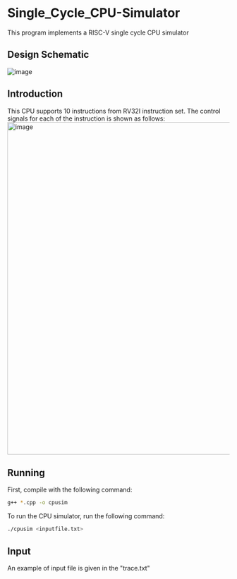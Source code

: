 # Single_Cycle_CPU-Simulator
This program implements a RISC-V single cycle CPU simulator
## Design Schematic
![image](https://user-images.githubusercontent.com/107291837/201617723-5d8f4f5d-635f-4ee9-ace9-e2fa84408525.png)
## Introduction
This CPU supports 10 instructions from RV32I instruction set. The control signals for each of the instruction is shown as follows:
<img width="754" alt="image" src="https://user-images.githubusercontent.com/107291837/201617923-ddc6aa86-e82a-4ff0-b0da-4f6b33c547ee.png">
## Running
First, compile with the following command:
```bash
g++ *.cpp -o cpusim
```
To run the CPU simulator, run the following command:
```bash
./cpusim <inputfile.txt>
```
## Input 
An example of input file is given in the "trace.txt"
